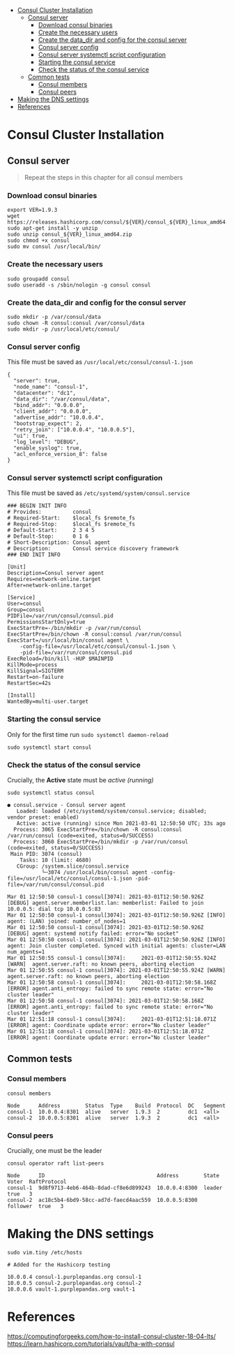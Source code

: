 - [Consul Cluster Installation](#consul-cluster-installation)
  - [Consul server](#consul-server)
    - [Download consul binaries](#download-consul-binaries)
    - [Create the necessary users](#create-the-necessary-users)
    - [Create the data_dir and config for the consul server](#create-the-data_dir-and-config-for-the-consul-server)
    - [Consul server config](#consul-server-config)
    - [Consul server systemctl script configuration](#consul-server-systemctl-script-configuration)
    - [Starting the consul service](#starting-the-consul-service)
    - [Check the status of the consul service](#check-the-status-of-the-consul-service)
  - [Common tests](#common-tests)
    - [Consul members](#consul-members)
    - [Consul peers](#consul-peers)
- [Making the DNS settings](#making-the-dns-settings)
- [References](#references)

# Consul Cluster Installation

## Consul server

> Repeat the steps in this chapter for all consul members

### Download consul binaries

```
export VER=1.9.3
wget https://releases.hashicorp.com/consul/${VER}/consul_${VER}_linux_amd64.zip
sudo apt-get install -y unzip
sudo unzip consul_${VER}_linux_amd64.zip
sudo chmod +x consul
sudo mv consul /usr/local/bin/
```

### Create the necessary users

```
sudo groupadd consul
sudo useradd -s /sbin/nologin -g consul consul
```

### Create the data_dir and config for the consul server

```
sudo mkdir -p /var/consul/data
sudo chown -R consul:consul /var/consul/data
sudo mkdir -p /usr/local/etc/consul/

```

### Consul server config 
 
This file must be saved as `/usr/local/etc/consul/consul-1.json`

```
{
  "server": true,
  "node_name": "consul-1",
  "datacenter": "dc1",
  "data_dir": "/var/consul/data",
  "bind_addr": "0.0.0.0",
  "client_addr": "0.0.0.0",
  "advertise_addr": "10.0.0.4",
  "bootstrap_expect": 2,
  "retry_join": ["10.0.0.4", "10.0.0.5"],
  "ui": true,
  "log_level": "DEBUG",
  "enable_syslog": true,
  "acl_enforce_version_8": false
}
```

### Consul server systemctl script configuration

This file must be saved as `/etc/systemd/system/consul.service`

```
### BEGIN INIT INFO
# Provides:          consul
# Required-Start:    $local_fs $remote_fs
# Required-Stop:     $local_fs $remote_fs
# Default-Start:     2 3 4 5
# Default-Stop:      0 1 6
# Short-Description: Consul agent
# Description:       Consul service discovery framework
### END INIT INFO

[Unit]
Description=Consul server agent
Requires=network-online.target
After=network-online.target

[Service]
User=consul
Group=consul
PIDFile=/var/run/consul/consul.pid
PermissionsStartOnly=true
ExecStartPre=-/bin/mkdir -p /var/run/consul
ExecStartPre=/bin/chown -R consul:consul /var/run/consul
ExecStart=/usr/local/bin/consul agent \
    -config-file=/usr/local/etc/consul/consul-1.json \
    -pid-file=/var/run/consul/consul.pid
ExecReload=/bin/kill -HUP $MAINPID
KillMode=process
KillSignal=SIGTERM
Restart=on-failure
RestartSec=42s

[Install]
WantedBy=multi-user.target
```

### Starting the consul service

Only for the first time run `sudo systemctl daemon-reload`

`sudo systemctl start consul`

### Check the status of the consul service

Crucially, the **Active** state must be *active (running)*

```
sudo systemctl status consul

● consul.service - Consul server agent
   Loaded: loaded (/etc/systemd/system/consul.service; disabled; vendor preset: enabled)
   Active: active (running) since Mon 2021-03-01 12:50:50 UTC; 33s ago
  Process: 3065 ExecStartPre=/bin/chown -R consul:consul /var/run/consul (code=exited, status=0/SUCCESS)
  Process: 3060 ExecStartPre=/bin/mkdir -p /var/run/consul (code=exited, status=0/SUCCESS)
 Main PID: 3074 (consul)
    Tasks: 10 (limit: 4680)
   CGroup: /system.slice/consul.service
           └─3074 /usr/local/bin/consul agent -config-file=/usr/local/etc/consul/consul-1.json -pid-file=/var/run/consul/consul.pid

Mar 01 12:50:50 consul-1 consul[3074]: 2021-03-01T12:50:50.926Z [DEBUG] agent.server.memberlist.lan: memberlist: Failed to join 10.0.0.5: dial tcp 10.0.0.5:83
Mar 01 12:50:50 consul-1 consul[3074]: 2021-03-01T12:50:50.926Z [INFO]  agent: (LAN) joined: number_of_nodes=1
Mar 01 12:50:50 consul-1 consul[3074]: 2021-03-01T12:50:50.926Z [DEBUG] agent: systemd notify failed: error="No socket"
Mar 01 12:50:50 consul-1 consul[3074]: 2021-03-01T12:50:50.926Z [INFO]  agent: Join cluster completed. Synced with initial agents: cluster=LAN num_agents=1
Mar 01 12:50:55 consul-1 consul[3074]:     2021-03-01T12:50:55.924Z [WARN]  agent.server.raft: no known peers, aborting election
Mar 01 12:50:55 consul-1 consul[3074]: 2021-03-01T12:50:55.924Z [WARN]  agent.server.raft: no known peers, aborting election
Mar 01 12:50:58 consul-1 consul[3074]:     2021-03-01T12:50:58.168Z [ERROR] agent.anti_entropy: failed to sync remote state: error="No cluster leader"
Mar 01 12:50:58 consul-1 consul[3074]: 2021-03-01T12:50:58.168Z [ERROR] agent.anti_entropy: failed to sync remote state: error="No cluster leader"
Mar 01 12:51:18 consul-1 consul[3074]:     2021-03-01T12:51:18.071Z [ERROR] agent: Coordinate update error: error="No cluster leader"
Mar 01 12:51:18 consul-1 consul[3074]: 2021-03-01T12:51:18.071Z [ERROR] agent: Coordinate update error: error="No cluster leader"

```

## Common tests

### Consul members

```
consul members

Node      Address        Status  Type    Build  Protocol  DC   Segment
consul-1  10.0.0.4:8301  alive   server  1.9.3  2         dc1  <all>
consul-2  10.0.0.5:8301  alive   server  1.9.3  2         dc1  <all>
```

### Consul peers

Crucially, one must be the leader

```
consul operator raft list-peers

Node      ID                                    Address        State     Voter  RaftProtocol
consul-1  9d8f9713-4eb6-464b-8dad-cf8e6d899243  10.0.0.4:8300  leader    true   3
consul-2  ac18c5b4-6bd9-58cc-ad7d-faecd4aac559  10.0.0.5:8300  follower  true   3
```

# Making the DNS settings

`sudo vim.tiny /etc/hosts`

```
# Added for the Hashicorp testing

10.0.0.4 consul-1.purplepandas.org consul-1
10.0.0.5 consul-2.purplepandas.org consul-2
10.0.0.6 vault-1.purplepandas.org vault-1
```



# References

https://computingforgeeks.com/how-to-install-consul-cluster-18-04-lts/
https://learn.hashicorp.com/tutorials/vault/ha-with-consul